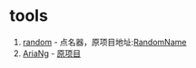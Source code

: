 # tools
1. [random](random) - 点名器，原项目地址:[RandomName](https://github.com/Netrvin/RandomName)
2. [AriaNg](ariaNg) - [原项目](https://github.com/mayswind/AriaNg/releases/)
